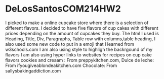 # DeLosSantosCOM214HW2
I picked to make a online cupcake store where there is a selection of different flavors. I decided to have five flavors of cup cakes with different prices
depending on the amount of cupcakes they buy.
The html I used is Heading, Title, Div, Paragraphs, Table row with columns,table heading, I also used some new code to put in a emoji that I learned from w3schools.com
I am also using style to highligh the backrgound of my flavors 
I am also using hyper links to websites for recipes on cup cake flavors cookies and creaam : From preppykitchen.com,
 Dulce de leche: From ifyougiveablondeakitchen.com
 Chocolate: From sallysbakingaddiction.com
